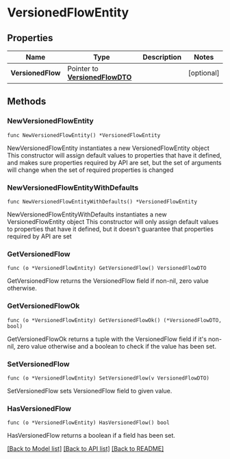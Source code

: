 # VersionedFlowEntity

## Properties

Name | Type | Description | Notes
------------ | ------------- | ------------- | -------------
**VersionedFlow** | Pointer to [**VersionedFlowDTO**](VersionedFlowDTO.md) |  | [optional] 

## Methods

### NewVersionedFlowEntity

`func NewVersionedFlowEntity() *VersionedFlowEntity`

NewVersionedFlowEntity instantiates a new VersionedFlowEntity object
This constructor will assign default values to properties that have it defined,
and makes sure properties required by API are set, but the set of arguments
will change when the set of required properties is changed

### NewVersionedFlowEntityWithDefaults

`func NewVersionedFlowEntityWithDefaults() *VersionedFlowEntity`

NewVersionedFlowEntityWithDefaults instantiates a new VersionedFlowEntity object
This constructor will only assign default values to properties that have it defined,
but it doesn't guarantee that properties required by API are set

### GetVersionedFlow

`func (o *VersionedFlowEntity) GetVersionedFlow() VersionedFlowDTO`

GetVersionedFlow returns the VersionedFlow field if non-nil, zero value otherwise.

### GetVersionedFlowOk

`func (o *VersionedFlowEntity) GetVersionedFlowOk() (*VersionedFlowDTO, bool)`

GetVersionedFlowOk returns a tuple with the VersionedFlow field if it's non-nil, zero value otherwise
and a boolean to check if the value has been set.

### SetVersionedFlow

`func (o *VersionedFlowEntity) SetVersionedFlow(v VersionedFlowDTO)`

SetVersionedFlow sets VersionedFlow field to given value.

### HasVersionedFlow

`func (o *VersionedFlowEntity) HasVersionedFlow() bool`

HasVersionedFlow returns a boolean if a field has been set.


[[Back to Model list]](../README.md#documentation-for-models) [[Back to API list]](../README.md#documentation-for-api-endpoints) [[Back to README]](../README.md)


